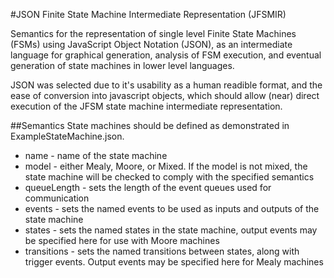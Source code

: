 #JSON Finite State Machine Intermediate Representation (JFSMIR)

Semantics for the representation of single level Finite State Machines (FSMs) using JavaScript Object Notation (JSON), as an intermediate language for graphical generation, analysis of FSM execution, and eventual generation of state machines in lower level languages. 

JSON was selected due to it's usability as a human readible format, and the ease of conversion into javascript objects, which should allow (near) direct execution of the JFSM state machine intermediate representation.

##Semantics
State machines should be defined as demonstrated in ExampleStateMachine.json.
 - name - name of the state machine
 - model - either Mealy, Moore, or Mixed. If the model is not mixed, the state machine will be checked to comply with the specified semantics
 - queueLength - sets the length of the event queues used for communication
 - events - sets the named events to be used as inputs and outputs of the state machine
 - states - sets the named states in the state machine, output events may be specified here for use with Moore machines
 - transitions - sets the named transitions between states, along with trigger events. Output events may be specified here for Mealy machines

